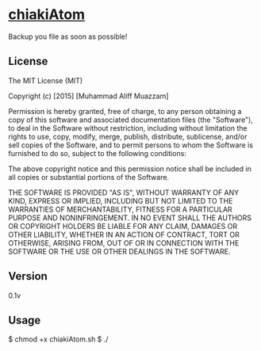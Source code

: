 # [chiakiAtom](https://github.com/alepcat1710/chiakiAtom)
Backup you file as soon as possible!

License
-------
The MIT License (MIT)

Copyright (c) [2015] [Muhammad Aliff Muazzam]

Permission is hereby granted, free of charge, to any person obtaining a copy
of this software and associated documentation files (the "Software"), to deal
in the Software without restriction, including without limitation the rights
to use, copy, modify, merge, publish, distribute, sublicense, and/or sell
copies of the Software, and to permit persons to whom the Software is
furnished to do so, subject to the following conditions:

The above copyright notice and this permission notice shall be included in all
copies or substantial portions of the Software.

THE SOFTWARE IS PROVIDED "AS IS", WITHOUT WARRANTY OF ANY KIND, EXPRESS OR
IMPLIED, INCLUDING BUT NOT LIMITED TO THE WARRANTIES OF MERCHANTABILITY,
FITNESS FOR A PARTICULAR PURPOSE AND NONINFRINGEMENT. IN NO EVENT SHALL THE
AUTHORS OR COPYRIGHT HOLDERS BE LIABLE FOR ANY CLAIM, DAMAGES OR OTHER
LIABILITY, WHETHER IN AN ACTION OF CONTRACT, TORT OR OTHERWISE, ARISING FROM,
OUT OF OR IN CONNECTION WITH THE SOFTWARE OR THE USE OR OTHER DEALINGS IN THE
SOFTWARE.

Version
-------
0.1v

Usage
-----

$ chmod +x chiakiAtom.sh
$ ./
